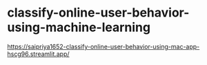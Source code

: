 # classify-online-user-behavior-using-machine-learning
https://saipriya1652-classify-online-user-behavior-using-mac-app-hscg96.streamlit.app/
